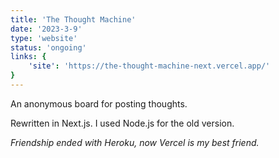 ```yaml
---
title: 'The Thought Machine'
date: '2023-3-9'
type: 'website'
status: 'ongoing'
links: {
    'site': 'https://the-thought-machine-next.vercel.app/'
}
---
```

An anonymous board for posting thoughts.

Rewritten in Next.js. I used Node.js for the old version.

*Friendship ended with Heroku, now Vercel is my best friend.*